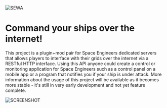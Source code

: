 ![SEWA](http://i.imgur.com/ujFVqjk.png)

# Command your ships over the internet!
This project is a plugin+mod pair for Space Engineers dedicated servers that allows players to interface with their grids over the internet via a RESTful HTTP interface. Using this API anyone could create a control or monitoring application for Space Engineers such as a control panel on a mobile app or a program that notifies you if your ship is under attack. More information about the usage of this project will be available as it becomes more stable - it's still in very early development and not yet feature complete.

![SCREENSHOT](http://i.imgur.com/UEHSpwq.jpg)
